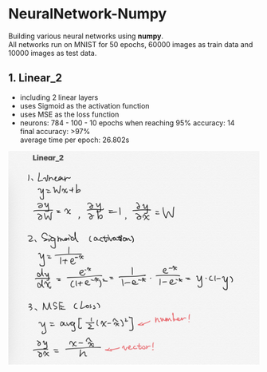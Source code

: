 # NeuralNetwork-Numpy  
Building various neural networks using **numpy**.  
All networks run on MNIST for 50 epochs, 60000 images as train data and 10000 images as test data.  
## 1. Linear_2  
* including 2 linear layers  
* uses Sigmoid as the activation function  
* uses MSE as the loss function  
* neurons: 784 - 100 - 10
epochs when reaching 95% accuracy: 14  
final accuracy: >97%  
average time per epoch: 26.802s  
<img src="https://github.com/UX404/NeuralNetwork-Numpy/blob/main/stat/Linear_2.PNG"  width="600">  
